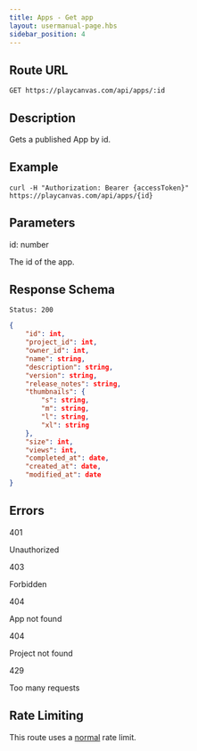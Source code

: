 ```yaml
---
title: Apps - Get app
layout: usermanual-page.hbs
sidebar_position: 4
---
```


## Route URL

```none
GET https://playcanvas.com/api/apps/:id
```

## Description

Gets a published App by id.

## Example

```none
curl -H "Authorization: Bearer {accessToken}" https://playcanvas.com/api/apps/{id}
```

## Parameters

<div class="params">
<div class="parameter"><span class="param">id: number</span><p>The id of the app.</p></div>
</div>

## Response Schema

```none
Status: 200
```

```json
{
    "id": int,
    "project_id": int,
    "owner_id": int,
    "name": string,
    "description": string,
    "version": string,
    "release_notes": string,
    "thumbnails": {
        "s": string,
        "m": string,
        "l": string,
        "xl": string
    },
    "size": int,
    "views": int,
    "completed_at": date,
    "created_at": date,
    "modified_at": date
}
```

## Errors

<div class="params">
<div class="parameter"><span class="param">401</span><p>Unauthorized</p></div>
<div class="parameter"><span class="param">403</span><p>Forbidden</p></div>
<div class="parameter"><span class="param">404</span><p>App not found</p></div>
<div class="parameter"><span class="param">404</span><p>Project not found</p></div>
<div class="parameter"><span class="param">429</span><p>Too many requests</p></div>
</div>

## Rate Limiting

This route uses a [normal][1] rate limit.

[1]: /user-manual/api#rate-limiting
